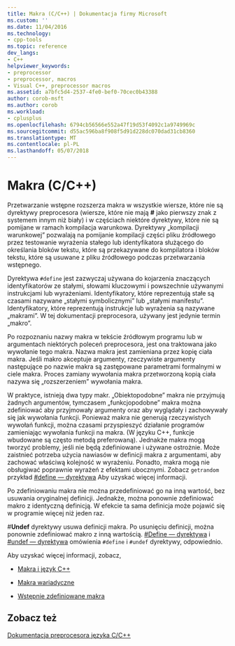 ```yaml
---
title: Makra (C/C++) | Dokumentacja firmy Microsoft
ms.custom: ''
ms.date: 11/04/2016
ms.technology:
- cpp-tools
ms.topic: reference
dev_langs:
- C++
helpviewer_keywords:
- preprocessor
- preprocessor, macros
- Visual C++, preprocessor macros
ms.assetid: a7bfc5d4-2537-4fe0-bef0-70cec0b43388
author: corob-msft
ms.author: corob
ms.workload:
- cplusplus
ms.openlocfilehash: 6794cb56566e552a47f19d53f4092c1a9749969c
ms.sourcegitcommit: d55ac596ba8f908f5d91d228dc070dad31cb8360
ms.translationtype: MT
ms.contentlocale: pl-PL
ms.lasthandoff: 05/07/2018
---
```

# <a name="macros-cc"></a>Makra (C/C++)
Przetwarzanie wstępne rozszerza makra w wszystkie wiersze, które nie są dyrektywy preprocesora (wiersze, które nie mają **#** jako pierwszy znak z systemem innym niż biały) i w częściach niektóre dyrektywy, które nie są pomijane w ramach kompilacja warunkowa. Dyrektywy „kompilacji warunkowej” pozwalają na pomijanie kompilacji części pliku źródłowego przez testowanie wyrażenia stałego lub identyfikatora służącego do określania bloków tekstu, które są przekazywane do kompilatora i bloków tekstu, które są usuwane z pliku źródłowego podczas przetwarzania wstępnego.  
  
 Dyrektywa `#define` jest zazwyczaj używana do kojarzenia znaczących identyfikatorów ze stałymi, słowami kluczowymi i powszechnie używanymi instrukcjami lub wyrażeniami. Identyfikatory, które reprezentują stałe są czasami nazywane „stałymi symbolicznymi” lub „stałymi manifestu”. Identyfikatory, które reprezentują instrukcje lub wyrażenia są nazywane „makrami”. W tej dokumentacji preprocesora, używany jest jedynie termin „makro”.  
  
 Po rozpoznaniu nazwy makra w tekście źródłowym programu lub w argumentach niektórych poleceń preprocesora, jest ona traktowana jako wywołanie tego makra. Nazwa makra jest zamieniana przez kopię ciała makra. Jeśli makro akceptuje argumenty, rzeczywiste argumenty następujące po nazwie makra są zastępowane parametrami formalnymi w ciele makra. Proces zamiany wywołania makra przetworzoną kopią ciała nazywa się „rozszerzeniem” wywołania makra.  
  
 W praktyce, istnieją dwa typy makr. „Obiektopodobne” makra nie przyjmują żadnych argumentów, tymczasem „funkcjopodobne” makra można zdefiniować aby przyjmowały argumenty oraz aby wyglądały i zachowywały się jak wywołania funkcji. Ponieważ makra nie generują rzeczywistych wywołań funkcji, można czasami przyspieszyć działanie programów zamieniając wywołania funkcji na makra. (W języku C++, funkcje wbudowane są często metodą preferowaną). Jednakże makra mogą tworzyć problemy, jeśli nie będą zdefiniowane i używane ostrożnie. Może zaistnieć potrzeba użycia nawiasów w definicji makra z argumentami, aby zachować właściwą kolejność w wyrażeniu. Ponadto, makra mogą nie obsługiwać poprawnie wyrażeń z efektami ubocznymi. Zobacz `getrandom` przykład [#define — dyrektywa](../preprocessor/hash-define-directive-c-cpp.md) Aby uzyskać więcej informacji.  
  
 Po zdefiniowaniu makra nie można przedefiniować go na inną wartość, bez usuwania oryginalnej definicji. Jednakże, można ponownie zdefiniować makro z identyczną definicją. W efekcie ta sama definicja może pojawić się w programie więcej niż jeden raz.  
  
 #**Undef** dyrektywy usuwa definicji makra. Po usunięciu definicji, można ponownie zdefiniować makro z inną wartością. [#Define — dyrektywa](../preprocessor/hash-define-directive-c-cpp.md) i [#undef — dyrektywa](../preprocessor/hash-undef-directive-c-cpp.md) omówienia `#define` i `#undef` dyrektywy, odpowiednio.  
  
 Aby uzyskać więcej informacji, zobacz,  
  
-   [Makra i język C++](../preprocessor/macros-and-cpp.md)  
  
-   [Makra wariadyczne](../preprocessor/variadic-macros.md)  
  
-   [Wstępnie zdefiniowane makra](../preprocessor/predefined-macros.md)  
  
## <a name="see-also"></a>Zobacz też  
 [Dokumentacja preprocesora języka C/C++](../preprocessor/c-cpp-preprocessor-reference.md)